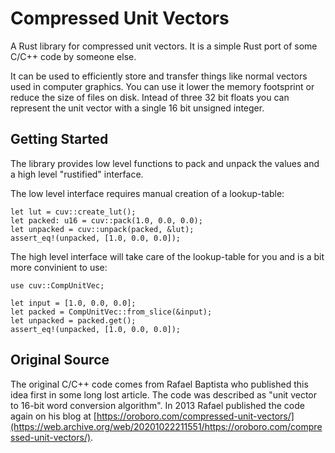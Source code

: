 # Compressed Unit Vectors

A Rust library for compressed unit vectors.
It is a simple Rust port of some C/C++ code by someone else.

It can be used to efficiently store and transfer things like normal vectors used in computer graphics.
You can use it lower the memory footsprint or reduce the size of files on disk.
Intead of three 32 bit floats you can represent the unit vector with a single 16 bit unsigned integer.

## Getting Started

The library provides low level functions to pack and unpack the values and a high level "rustified" interface.

The low level interface requires manual creation of a lookup-table:

```
let lut = cuv::create_lut();
let packed: u16 = cuv::pack(1.0, 0.0, 0.0);
let unpacked = cuv::unpack(packed, &lut);
assert_eq!(unpacked, [1.0, 0.0, 0.0]);
```

The high level interface will take care of the lookup-table for you and is a bit more convinient to use:

```
use cuv::CompUnitVec;

let input = [1.0, 0.0, 0.0];
let packed = CompUnitVec::from_slice(&input);
let unpacked = packed.get();
assert_eq!(unpacked, [1.0, 0.0, 0.0]);
```

## Original Source

The original C/C++ code comes from Rafael Baptista who published this idea first in some long lost article.
The code was described as "unit vector to 16-bit word conversion algorithm".
In 2013 Rafael published the code again on his blog at
[https://oroboro.com/compressed-unit-vectors/](https://web.archive.org/web/20201022211551/https://oroboro.com/compressed-unit-vectors/).
